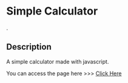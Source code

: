 # Simple Calculator
.

## Description

A simple calculator made with javascript.

You can access the page here >>> [Click Here](https://prem913.github.io/simplecalculator)
